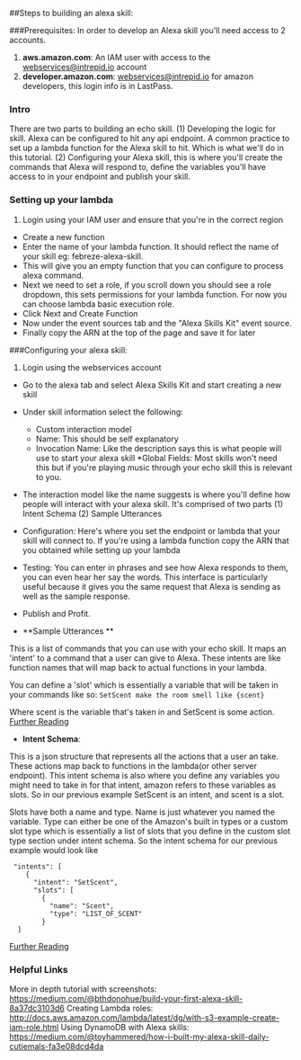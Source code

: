 ##Steps to building an alexa skill:

###Prerequisites:
In order to develop an Alexa skill you'll need access to 2 accounts.

1. **aws.amazon.com**: An IAM user with access to the webservices@intrepid.io account
2. **developer.amazon.com**:  webservices@intrepid.io for amazon developers, this login info is in LastPass.

### Intro
There are two parts to building an echo skill. (1) Developing the logic for skill. Alexa can be configured to hit any api endpoint. A common practice to set up a lambda function for the Alexa skill to hit. Which is what we'll do in this tutorial.
(2) Configuring your Alexa skill, this is where you'll create the commands that Alexa will respond to, define the variables you'll have access to in your endpoint and publish your skill.

### Setting up your lambda

1. Login using your IAM user and ensure that you're in the correct region
* Create a new function
* Enter the name of your lambda function. It should reflect the name of your skill eg: febreze-alexa-skill.
* This will give you an empty function that you can configure to process alexa command.
* Next we need to set a role, if you scroll down you should see a role dropdown, this sets permissions for your lambda function. For now you can choose lambda basic execution role.  
* Click Next and Create Function
* Now under the event sources tab and the "Alexa Skills Kit" event source.
* Finally copy the ARN at the top of the page and save it for later

###Configuring your alexa skill:

1. Login using the webservices account
* Go to the alexa tab and select Alexa Skills Kit and start creating a new skill
* Under skill information select the following:
    * Custom interaction model
    * Name: This should be self explanatory
    * Invocation Name: Like the description says this is what people will use to start your alexa skill
    *Global Fields: Most skills won't need this but if you're playing music through your echo skill this is relevant to you.
* The interaction model like the name suggests is where you'll define how people will interact with your alexa skill. It's comprised of two parts (1) Intent Schema (2) Sample Utterances
* Configuration: Here's where you set the endpoint or lambda that your skill will connect to. If you're using a lambda function copy the ARN that you obtained while setting up your lambda
* Testing: You can enter in phrases and see how Alexa responds to them, you can even hear her say the words. This interface is particularly useful because it gives you the same request that Alexa is sending as well as the sample response.
* Publish and Profit.

 * **Sample Utterances **

This is a list of commands that you can use with your echo skill. It maps an 'intent' to a command that a user can give to Alexa.
These intents are like function names that will map back to actual functions in your lambda.

You can define a 'slot' which is essentially a variable that will be taken in your commands like so:
`SetScent make the room smell like {scent}`

Where scent is the variable that's taken in and SetScent is some action. [Further Reading](https://developer.amazon.com/public/solutions/alexa/alexa-skills-kit/docs/defining-the-voice-interface#h2_sample_utterances)

 * **Intent Schema**:

This is a json structure that represents all the actions that a user an take. These actions map back to functions in the lambda(or other server endpoint). This intent schema is also where you define any variables you might need to take in for that intent, amazon refers to these variables as slots. So in our previous example SetScent is an intent, and scent is a slot.

Slots have both a name and type. Name is just whatever you named the variable. Type can either be one of the Amazon's built in types or a custom slot type which is essentially a list of slots that you define in the custom slot type section under intent schema. So the intent schema for our previous example would look like
```
 "intents": [
    {
      "intent": "SetScent",
      "slots": [
        {
          "name": "Scent",
          "type": "LIST_OF_SCENT"
        }
  ]
```
[Further Reading](https://developer.amazon.com/public/solutions/alexa/alexa-skills-kit/docs/defining-the-voice-interface#h2_intents)


### Helpful Links
More in depth tutorial with screenshots: https://medium.com/@bthdonohue/build-your-first-alexa-skill-8a37dc3103d6
Creating Lambda roles: http://docs.aws.amazon.com/lambda/latest/dg/with-s3-example-create-iam-role.html
Using DynamoDB with Alexa skills:
https://medium.com/@toyhammered/how-i-built-my-alexa-skill-daily-cutiemals-fa3e08dcd4da
